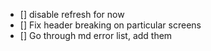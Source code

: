 - [] disable refresh for now
- [] Fix header breaking on particular screens
- [] Go through md error list, add them
